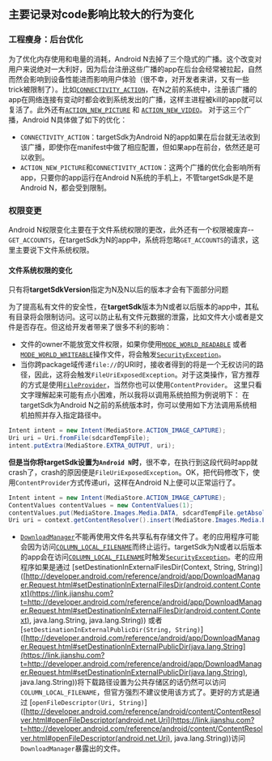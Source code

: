 ## 主要记录对code影响比较大的行为变化

### 工程瘦身：后台优化

为了优化内存使用和电量的消耗，Android N去掉了三个隐式的广播。这个改变对用户来说绝对一大利好，因为后台注册这些广播的app在后台会经常被拉起，自然而然会影响到设备性能进而影响用户体验（很不幸，对开发者来讲，又有一些trick被限制了）。比如[`CONNECTIVITY_ACTION`](https://link.jianshu.com?t=http://developer.android.com/reference/android/net/ConnectivityManager.html#CONNECTIVITY_ACTION)，在N之前的系统中，注册该广播的app在网络连接有变动时都会收到系统发出的广播，这样主进程被kill的app就可以复活了。此外还有[`ACTION_NEW_PICTURE`](https://link.jianshu.com?t=http://developer.android.com/reference/android/hardware/Camera.html#ACTION_NEW_PICTURE)
和 [`ACTION_NEW_VIDEO`](https://link.jianshu.com?t=http://developer.android.com/reference/android/hardware/Camera.html#ACTION_NEW_VIDEO)。
对于这三个广播，Android N具体做了如下的优化：

* `CONNECTIVITY_ACTION`：targetSdk为Android N的app如果在后台就无法收到该广播，即使你在manifest中做了相应配置，但如果app在前台，依然还是可以收到。
* `ACTION_NEW_PICTURE`和`CONNECTIVITY_ACTION`：这两个广播的优化会影响所有app，只要你的app运行在Android N系统的手机上，不管targetSdk是不是Android N，都会受到限制。

### 权限变更

Android N权限变化主要在于文件系统权限的更改，此外还有一个权限被废弃--`GET_ACCOUNTS`，在targetSdk为N的app中，系统将忽略`GET_ACCOUNTS`的请求，这里主要说下文件系统权限。

#### 文件系统权限的变化

只有将**targetSdkVersion**指定为N及N以后的版本才会有下面部分问题

为了提高私有文件的安全性，在**targetSdk**版本为N或者以后版本的app中，其私有目录将会限制访问。这可以防止私有文件元数据的泄露，比如文件大小或者是文件是否存在。但这给开发者带来了很多不利的影响：

* 文件的owner不能放宽文件权限，如果你使用[`MODE_WORLD_READABLE`](https://link.jianshu.com?t=http://developer.android.com/reference/android/content/Context.html#MODE_WORLD_READABLE)
  或者 [`MODE_WORLD_WRITEABLE`](https://link.jianshu.com?t=http://developer.android.com/reference/android/content/Context.html#MODE_WORLD_WRITEABLE)操作文件，将会触发[`SecurityException`](https://link.jianshu.com?t=http://developer.android.com/reference/java/lang/SecurityException.html)。
* 当你跨package域传递`file://`的URI时，接收者得到的将是一个无权访问的路径，因此，这将会触发`FileUriExposedException`。对于这类操作，官方推荐的方式是使用[`FileProvider`](https://link.jianshu.com?t=http://developer.android.com/intl/zh-cn/reference/android/support/v4/content/FileProvider.html)，当然你也可以使用`ContentProvider`。
  这里只看文字理解起来可能有点小困难，所以我将以调用系统拍照为例说明下：
  在targetSdk为Android N之前的系统版本时，你可以使用如下方法调用系统相机拍照并存入指定路径中。

```java
Intent intent = new Intent(MediaStore.ACTION_IMAGE_CAPTURE);
Uri uri = Uri.fromFile(sdcardTempFile);
intent.putExtra(MediaStore.EXTRA_OUTPUT, uri);
```

**但是当你将targetSdk设置为`Android N`时**，很不幸，在执行到这段代码时app就crash了，crash的原因便是`FileUriExposedException`。OK，把代码修改下，使用`ContentProvider`方式传递uri，这样在Android N上便可以正常运行了。

```java
Intent intent = new Intent(MediaStore.ACTION_IMAGE_CAPTURE);
ContentValues contentValues = new ContentValues(1);
contentValues.put(MediaStore.Images.Media.DATA, sdcardTempFile.getAbsolutePath());
Uri uri = context.getContentResolver().insert(MediaStore.Images.Media.EXTERNAL_CONTENT_URI, contentValues);
```

* [`DownloadManager`](https://link.jianshu.com?t=http://developer.android.com/reference/android/app/DownloadManager.html)不能再使用文件名共享私有存储文件了。老的应用程序可能会因为访问[`COLUMN_LOCAL_FILENAME`](https://link.jianshu.com?t=http://developer.android.com/reference/android/app/DownloadManager.html#COLUMN_LOCAL_FILENAME)而终止运行。targetSdk为N或者以后版本的app会在访问[`COLUMN_LOCAL_FILENAME`](https://link.jianshu.com?t=http://developer.android.com/reference/android/app/DownloadManager.html#COLUMN_LOCAL_FILENAME)时触发[`SecurityException`](https://link.jianshu.com?t=http://developer.android.com/reference/java/lang/SecurityException.html)。老的应用程序如果是通过 [setDestinationInExternalFilesDir(Context, String, String)]([http://developer.android.com/reference/android/app/DownloadManager.Request.html#setDestinationInExternalFilesDir(android.content.Context](https://link.jianshu.com?t=http://developer.android.com/reference/android/app/DownloadManager.Request.html#setDestinationInExternalFilesDir(android.content.Context), java.lang.String, java.lang.String)) 或者 [`setDestinationInExternalPublicDir(String, String)`]([http://developer.android.com/reference/android/app/DownloadManager.Request.html#setDestinationInExternalPublicDir(java.lang.String](https://link.jianshu.com?t=http://developer.android.com/reference/android/app/DownloadManager.Request.html#setDestinationInExternalPublicDir(java.lang.String), java.lang.String))将下载路径设置为公共存储区的话仍然可以访问`COLUMN_LOCAL_FILENAME`，但官方强烈不建议使用该方式了。更好的方式是通过 [`openFileDescriptor(Uri, String)`]([http://developer.android.com/reference/android/content/ContentResolver.html#openFileDescriptor(android.net.Uri](https://link.jianshu.com?t=http://developer.android.com/reference/android/content/ContentResolver.html#openFileDescriptor(android.net.Uri), java.lang.String))访问`DownloadManager`暴露出的文件。